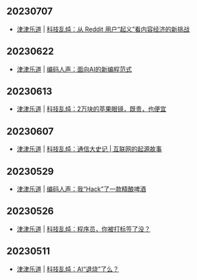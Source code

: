 ## 20230707
- [津津乐道](https://dao.fm/) | [科技乱炖：从 Reddit 用户“起义”看内容经济的新挑战](https://dao.fm/2023/07/07/%e7%a7%91%e6%8a%80%e4%b9%b1%e7%82%96%ef%bc%9a%e4%bb%8e-reddit-%e7%94%a8%e6%88%b7%e8%b5%b7%e4%b9%89%e7%9c%8b%e5%86%85%e5%ae%b9%e7%bb%8f%e6%b5%8e%e7%9a%84%e6%96%b0%e6%8c%91%e6%88%98/?utm_source=rss&utm_medium=rss&utm_campaign=%25e7%25a7%2591%25e6%258a%2580%25e4%25b9%25b1%25e7%2582%2596%25ef%25bc%259a%25e4%25bb%258e-reddit-%25e7%2594%25a8%25e6%2588%25b7%25e8%25b5%25b7%25e4%25b9%2589%25e7%259c%258b%25e5%2586%2585%25e5%25ae%25b9%25e7%25bb%258f%25e6%25b5%258e%25e7%259a%2584%25e6%2596%25b0%25e6%258c%2591%25e6%2588%2598)

## 20230622
- [津津乐道](https://dao.fm/) | [编码人声：面向AI的新编程范式](https://dao.fm/2023/06/22/%e7%bc%96%e7%a0%81%e4%ba%ba%e5%a3%b0%ef%bc%9a%e9%9d%a2%e5%90%91ai%e7%9a%84%e6%96%b0%e7%bc%96%e7%a8%8b%e8%8c%83%e5%bc%8f/?utm_source=rss&utm_medium=rss&utm_campaign=%25e7%25bc%2596%25e7%25a0%2581%25e4%25ba%25ba%25e5%25a3%25b0%25ef%25bc%259a%25e9%259d%25a2%25e5%2590%2591ai%25e7%259a%2584%25e6%2596%25b0%25e7%25bc%2596%25e7%25a8%258b%25e8%258c%2583%25e5%25bc%258f)

## 20230613
- [津津乐道](https://dao.fm/) | [科技乱炖：2万块的苹果眼镜，既贵，也便宜](https://dao.fm/2023/06/13/%e7%a7%91%e6%8a%80%e4%b9%b1%e7%82%96%ef%bc%9a2%e4%b8%87%e5%9d%97%e7%9a%84%e8%8b%b9%e6%9e%9c%e7%9c%bc%e9%95%9c%ef%bc%8c%e6%97%a2%e8%b4%b5%ef%bc%8c%e4%b9%9f%e4%be%bf%e5%ae%9c/?utm_source=rss&utm_medium=rss&utm_campaign=%25e7%25a7%2591%25e6%258a%2580%25e4%25b9%25b1%25e7%2582%2596%25ef%25bc%259a2%25e4%25b8%2587%25e5%259d%2597%25e7%259a%2584%25e8%258b%25b9%25e6%259e%259c%25e7%259c%25bc%25e9%2595%259c%25ef%25bc%258c%25e6%2597%25a2%25e8%25b4%25b5%25ef%25bc%258c%25e4%25b9%259f%25e4%25be%25bf%25e5%25ae%259c)

## 20230607
- [津津乐道](https://dao.fm/) | [科技乱炖：通信大史记 | 互联网的起源故事](https://dao.fm/2023/06/06/%e7%a7%91%e6%8a%80%e4%b9%b1%e7%82%96%ef%bc%9a%e9%80%9a%e4%bf%a1%e5%a4%a7%e5%8f%b2%e8%ae%b0-%e4%ba%92%e8%81%94%e7%bd%91%e7%9a%84%e8%b5%b7%e6%ba%90%e6%95%85%e4%ba%8b/?utm_source=rss&utm_medium=rss&utm_campaign=%25e7%25a7%2591%25e6%258a%2580%25e4%25b9%25b1%25e7%2582%2596%25ef%25bc%259a%25e9%2580%259a%25e4%25bf%25a1%25e5%25a4%25a7%25e5%258f%25b2%25e8%25ae%25b0-%25e4%25ba%2592%25e8%2581%2594%25e7%25bd%2591%25e7%259a%2584%25e8%25b5%25b7%25e6%25ba%2590%25e6%2595%2585%25e4%25ba%258b)

## 20230529
- [津津乐道](https://dao.fm/) | [编码人声：我“Hack”了一款精酿啤酒](https://dao.fm/2023/05/29/%e7%bc%96%e7%a0%81%e4%ba%ba%e5%a3%b0%ef%bc%9a%e6%88%91hack%e4%ba%86%e4%b8%80%e6%ac%be%e7%b2%be%e9%85%bf%e5%95%a4%e9%85%92/?utm_source=rss&utm_medium=rss&utm_campaign=%25e7%25bc%2596%25e7%25a0%2581%25e4%25ba%25ba%25e5%25a3%25b0%25ef%25bc%259a%25e6%2588%2591hack%25e4%25ba%2586%25e4%25b8%2580%25e6%25ac%25be%25e7%25b2%25be%25e9%2585%25bf%25e5%2595%25a4%25e9%2585%2592)

## 20230526
- [津津乐道](https://dao.fm/) | [科技乱炖：程序员，你被打标签了没？](https://dao.fm/2023/05/26/%e7%a7%91%e6%8a%80%e4%b9%b1%e7%82%96%ef%bc%9a%e7%a8%8b%e5%ba%8f%e5%91%98%ef%bc%8c%e4%bd%a0%e8%a2%ab%e6%89%93%e6%a0%87%e7%ad%be%e4%ba%86%e6%b2%a1%ef%bc%9f/?utm_source=rss&utm_medium=rss&utm_campaign=%25e7%25a7%2591%25e6%258a%2580%25e4%25b9%25b1%25e7%2582%2596%25ef%25bc%259a%25e7%25a8%258b%25e5%25ba%258f%25e5%2591%2598%25ef%25bc%258c%25e4%25bd%25a0%25e8%25a2%25ab%25e6%2589%2593%25e6%25a0%2587%25e7%25ad%25be%25e4%25ba%2586%25e6%25b2%25a1%25ef%25bc%259f)

## 20230511
- [津津乐道](https://dao.fm/) | [科技乱炖：AI“退烧”了么？](https://dao.fm/2023/05/11/%e7%a7%91%e6%8a%80%e4%b9%b1%e7%82%96%ef%bc%9aai%e9%80%80%e7%83%a7%e4%ba%86%e4%b9%88%ef%bc%9f/?utm_source=rss&utm_medium=rss&utm_campaign=%25e7%25a7%2591%25e6%258a%2580%25e4%25b9%25b1%25e7%2582%2596%25ef%25bc%259aai%25e9%2580%2580%25e7%2583%25a7%25e4%25ba%2586%25e4%25b9%2588%25ef%25bc%259f)


